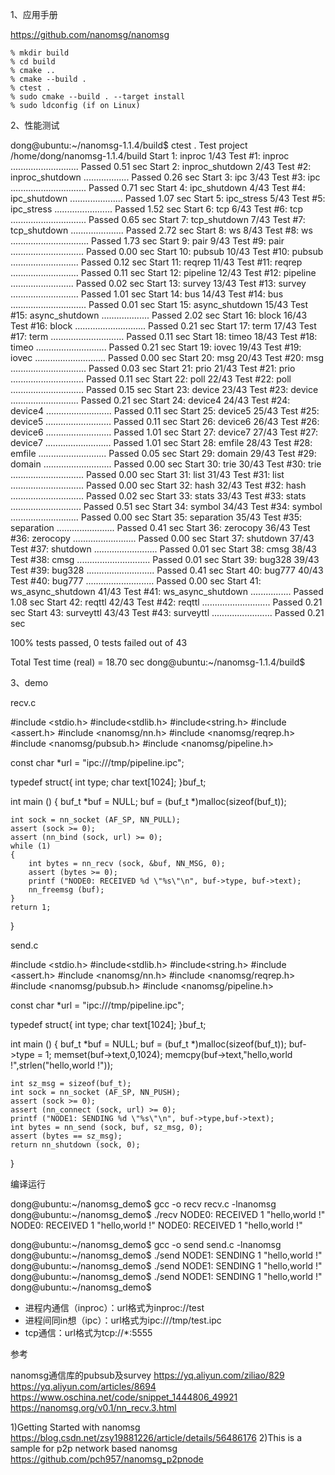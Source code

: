 1、应用手册

https://github.com/nanomsg/nanomsg

    % mkdir build
    % cd build
    % cmake ..
    % cmake --build .
    % ctest .
    % sudo cmake --build . --target install
    % sudo ldconfig (if on Linux)

2、性能测试

dong@ubuntu:~/nanomsg-1.1.4/build$ ctest .
Test project /home/dong/nanomsg-1.1.4/build
      Start  1: inproc
 1/43 Test  #1: inproc ...........................   Passed    0.51 sec
      Start  2: inproc_shutdown
 2/43 Test  #2: inproc_shutdown ..................   Passed    0.26 sec
      Start  3: ipc
 3/43 Test  #3: ipc ..............................   Passed    0.71 sec
      Start  4: ipc_shutdown
 4/43 Test  #4: ipc_shutdown .....................   Passed    1.07 sec
      Start  5: ipc_stress
 5/43 Test  #5: ipc_stress .......................   Passed    1.52 sec
      Start  6: tcp
 6/43 Test  #6: tcp ..............................   Passed    0.65 sec
      Start  7: tcp_shutdown
 7/43 Test  #7: tcp_shutdown .....................   Passed    2.72 sec
      Start  8: ws
 8/43 Test  #8: ws ...............................   Passed    1.73 sec
      Start  9: pair
 9/43 Test  #9: pair .............................   Passed    0.00 sec
      Start 10: pubsub
10/43 Test #10: pubsub ...........................   Passed    0.12 sec
      Start 11: reqrep
11/43 Test #11: reqrep ...........................   Passed    0.11 sec
      Start 12: pipeline
12/43 Test #12: pipeline .........................   Passed    0.02 sec
      Start 13: survey
13/43 Test #13: survey ...........................   Passed    1.01 sec
      Start 14: bus
14/43 Test #14: bus ..............................   Passed    0.01 sec
      Start 15: async_shutdown
15/43 Test #15: async_shutdown ...................   Passed    2.02 sec
      Start 16: block
16/43 Test #16: block ............................   Passed    0.21 sec
      Start 17: term
17/43 Test #17: term .............................   Passed    0.11 sec
      Start 18: timeo
18/43 Test #18: timeo ............................   Passed    0.21 sec
      Start 19: iovec
19/43 Test #19: iovec ............................   Passed    0.00 sec
      Start 20: msg
20/43 Test #20: msg ..............................   Passed    0.03 sec
      Start 21: prio
21/43 Test #21: prio .............................   Passed    0.11 sec
      Start 22: poll
22/43 Test #22: poll .............................   Passed    0.15 sec
      Start 23: device
23/43 Test #23: device ...........................   Passed    0.21 sec
      Start 24: device4
24/43 Test #24: device4 ..........................   Passed    0.11 sec
      Start 25: device5
25/43 Test #25: device5 ..........................   Passed    0.11 sec
      Start 26: device6
26/43 Test #26: device6 ..........................   Passed    1.01 sec
      Start 27: device7
27/43 Test #27: device7 ..........................   Passed    1.01 sec
      Start 28: emfile
28/43 Test #28: emfile ...........................   Passed    0.05 sec
      Start 29: domain
29/43 Test #29: domain ...........................   Passed    0.00 sec
      Start 30: trie
30/43 Test #30: trie .............................   Passed    0.00 sec
      Start 31: list
31/43 Test #31: list .............................   Passed    0.00 sec
      Start 32: hash
32/43 Test #32: hash .............................   Passed    0.02 sec
      Start 33: stats
33/43 Test #33: stats ............................   Passed    0.51 sec
      Start 34: symbol
34/43 Test #34: symbol ...........................   Passed    0.00 sec
      Start 35: separation
35/43 Test #35: separation .......................   Passed    0.41 sec
      Start 36: zerocopy
36/43 Test #36: zerocopy .........................   Passed    0.00 sec
      Start 37: shutdown
37/43 Test #37: shutdown .........................   Passed    0.01 sec
      Start 38: cmsg
38/43 Test #38: cmsg .............................   Passed    0.01 sec
      Start 39: bug328
39/43 Test #39: bug328 ...........................   Passed    0.41 sec
      Start 40: bug777
40/43 Test #40: bug777 ...........................   Passed    0.00 sec
      Start 41: ws_async_shutdown
41/43 Test #41: ws_async_shutdown ................   Passed    1.08 sec
      Start 42: reqttl
42/43 Test #42: reqttl ...........................   Passed    0.21 sec
      Start 43: surveyttl
43/43 Test #43: surveyttl ........................   Passed    0.21 sec

100% tests passed, 0 tests failed out of 43

Total Test time (real) =  18.70 sec
dong@ubuntu:~/nanomsg-1.1.4/build$

3、demo

recv.c

#include <stdio.h>
#include<stdlib.h>
#include<string.h>
#include <assert.h>
#include <nanomsg/nn.h>
#include <nanomsg/reqrep.h>
#include <nanomsg/pubsub.h>
#include <nanomsg/pipeline.h>

const char *url = "ipc:///tmp/pipeline.ipc";

typedef struct{
    int type;
    char text[1024];
}buf_t;

int main ()
{
    buf_t *buf = NULL;
    buf = (buf_t *)malloc(sizeof(buf_t));

    int sock = nn_socket (AF_SP, NN_PULL);
    assert (sock >= 0);
    assert (nn_bind (sock, url) >= 0);
    while (1)
    {
        int bytes = nn_recv (sock, &buf, NN_MSG, 0);
        assert (bytes >= 0);
        printf ("NODE0: RECEIVED %d \"%s\"\n", buf->type, buf->text);
        nn_freemsg (buf);
    }
    return 1;
}


send.c

#include <stdio.h>
#include<stdlib.h>
#include<string.h>
#include <assert.h>
#include <nanomsg/nn.h>
#include <nanomsg/reqrep.h>
#include <nanomsg/pubsub.h>
#include <nanomsg/pipeline.h>

const char *url = "ipc:///tmp/pipeline.ipc";

typedef struct{
    int type;
    char text[1024];
}buf_t;


int main ()
{
    buf_t *buf = NULL;
    buf = (buf_t *)malloc(sizeof(buf_t));
    buf->type = 1;
    memset(buf->text,0,1024);
    memcpy(buf->text,"hello,world !",strlen("hello,world !"));

    int sz_msg = sizeof(buf_t);
    int sock = nn_socket (AF_SP, NN_PUSH);
    assert (sock >= 0);
    assert (nn_connect (sock, url) >= 0);
    printf ("NODE1: SENDING %d \"%s\"\n", buf->type,buf->text);
    int bytes = nn_send (sock, buf, sz_msg, 0);
    assert (bytes == sz_msg);
    return nn_shutdown (sock, 0);
}


编译运行

dong@ubuntu:~/nanomsg_demo$ gcc -o recv recv.c -lnanomsg
dong@ubuntu:~/nanomsg_demo$ ./recv
NODE0: RECEIVED 1 "hello,world !"
NODE0: RECEIVED 1 "hello,world !"
NODE0: RECEIVED 1 "hello,world !"

 

dong@ubuntu:~/nanomsg_demo$ gcc -o send send.c -lnanomsg
dong@ubuntu:~/nanomsg_demo$ ./send
NODE1: SENDING 1 "hello,world !"
dong@ubuntu:~/nanomsg_demo$ ./send
NODE1: SENDING 1 "hello,world !"
dong@ubuntu:~/nanomsg_demo$ ./send
NODE1: SENDING 1 "hello,world !"
dong@ubuntu:~/nanomsg_demo$

* 进程内通信（inproc）：url格式为inproc://test
* 进程间同in想（ipc）：url格式为ipc:///tmp/test.ipc
* tcp通信：url格式为tcp://*:5555

 

参考

nanomsg通信库的pubsub及survey
https://yq.aliyun.com/ziliao/829
https://yq.aliyun.com/articles/8694
https://www.oschina.net/code/snippet_1444806_49921
https://nanomsg.org/v0.1/nn_recv.3.html

1)Getting Started with nanomsg
https://blog.csdn.net/zsy19881226/article/details/56486176
2)This is a sample for p2p network based nanomsg
https://github.com/pch957/nanomsg_p2pnode
